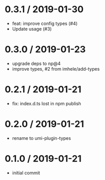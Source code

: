 
0.3.1 / 2019-01-30
==================

 * feat: improve config types (#4)
 * Update usage (#3)

0.3.0 / 2019-01-23
==================

 * upgrade deps to np@4
 * improve types, #2 from imhele/add-types

0.2.1 / 2019-01-21
==================

 * fix: index.d.ts lost in npm publish

0.2.0 / 2019-01-21
==================

 * rename to umi-plugin-types

0.1.0 / 2019-01-21
==================

 * initial commit

